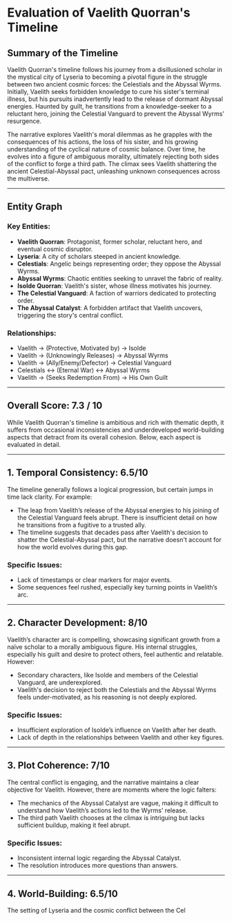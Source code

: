 # Evaluation of Vaelith Quorran's Timeline

## Summary of the Timeline
Vaelith Quorran's timeline follows his journey from a disillusioned scholar in the mystical city of Lyseria to becoming a pivotal figure in the struggle between two ancient cosmic forces: the Celestials and the Abyssal Wyrms. Initially, Vaelith seeks forbidden knowledge to cure his sister's terminal illness, but his pursuits inadvertently lead to the release of dormant Abyssal energies. Haunted by guilt, he transitions from a knowledge-seeker to a reluctant hero, joining the Celestial Vanguard to prevent the Abyssal Wyrms' resurgence.

The narrative explores Vaelith's moral dilemmas as he grapples with the consequences of his actions, the loss of his sister, and his growing understanding of the cyclical nature of cosmic balance. Over time, he evolves into a figure of ambiguous morality, ultimately rejecting both sides of the conflict to forge a third path. The climax sees Vaelith shattering the ancient Celestial-Abyssal pact, unleashing unknown consequences across the multiverse.

---

## Entity Graph

### Key Entities:
- **Vaelith Quorran**: Protagonist, former scholar, reluctant hero, and eventual cosmic disruptor.
- **Lyseria**: A city of scholars steeped in ancient knowledge.
- **Celestials**: Angelic beings representing order; they oppose the Abyssal Wyrms.
- **Abyssal Wyrms**: Chaotic entities seeking to unravel the fabric of reality.
- **Isolde Quorran**: Vaelith's sister, whose illness motivates his journey.
- **The Celestial Vanguard**: A faction of warriors dedicated to protecting order.
- **The Abyssal Catalyst**: A forbidden artifact that Vaelith uncovers, triggering the story's central conflict.

### Relationships:
- Vaelith -> (Protective, Motivated by) -> Isolde
- Vaelith -> (Unknowingly Releases) -> Abyssal Wyrms
- Vaelith -> (Ally/Enemy/Defector) -> Celestial Vanguard
- Celestials <-> (Eternal War) <-> Abyssal Wyrms
- Vaelith -> (Seeks Redemption From) -> His Own Guilt

---

## Overall Score: **7.3 / 10**

While Vaelith Quorran's timeline is ambitious and rich with thematic depth, it suffers from occasional inconsistencies and underdeveloped world-building aspects that detract from its overall cohesion. Below, each aspect is evaluated in detail.

---

## 1. **Temporal Consistency**: **6.5/10**
The timeline generally follows a logical progression, but certain jumps in time lack clarity. For example:
- The leap from Vaelith’s release of the Abyssal energies to his joining of the Celestial Vanguard feels abrupt. There is insufficient detail on how he transitions from a fugitive to a trusted ally.
- The timeline suggests that decades pass after Vaelith's decision to shatter the Celestial-Abyssal pact, but the narrative doesn't account for how the world evolves during this gap.

### Specific Issues:
- Lack of timestamps or clear markers for major events.
- Some sequences feel rushed, especially key turning points in Vaelith’s arc.

---

## 2. **Character Development**: **8/10**
Vaelith’s character arc is compelling, showcasing significant growth from a naïve scholar to a morally ambiguous figure. His internal struggles, especially his guilt and desire to protect others, feel authentic and relatable. However:
- Secondary characters, like Isolde and members of the Celestial Vanguard, are underexplored.
- Vaelith's decision to reject both the Celestials and the Abyssal Wyrms feels under-motivated, as his reasoning is not deeply explored.

### Specific Issues:
- Insufficient exploration of Isolde’s influence on Vaelith after her death.
- Lack of depth in the relationships between Vaelith and other key figures.

---

## 3. **Plot Coherence**: **7/10**
The central conflict is engaging, and the narrative maintains a clear objective for Vaelith. However, there are moments where the logic falters:
- The mechanics of the Abyssal Catalyst are vague, making it difficult to understand how Vaelith’s actions led to the Wyrms’ release.
- The third path Vaelith chooses at the climax is intriguing but lacks sufficient buildup, making it feel abrupt.

### Specific Issues:
- Inconsistent internal logic regarding the Abyssal Catalyst.
- The resolution introduces more questions than answers.

---

## 4. **World-Building**: **6.5/10**
The setting of Lyseria and the cosmic conflict between the Cel